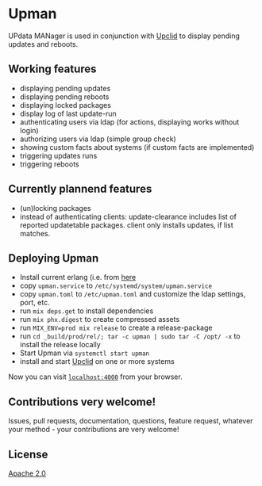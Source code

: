 # Upman

UPdata MANager is used in conjunction with [Upclid](https://github.com/flat235/upclid) to display pending updates and reboots.

## Working features
 - displaying pending updates
 - displaying pending reboots
 - displaying locked packages
 - display log of last update-run
 - authenticating users via ldap (for actions, displaying works without login)
 - authorizing users via ldap (simple group check)
 - showing custom facts about systems (if custom facts are implemented)
 - triggering updates runs
 - triggering reboots

## Currently plannend features
 - (un)locking packages
 - instead of authenticating clients: update-clearance includes list of reported updatetable packages. client only installs updates, if list matches.
 
## Deploying Upman
  - Install current erlang (i.e. from [here](https://www.erlang-solutions.com/resources/download.html)
  - copy `upman.service` to `/etc/systemd/system/upman.service`
  - copy `upman.toml` to `/etc/upman.toml` and customize the ldap settings, port, etc.
  - run `mix deps.get` to install dependencies
  - run `mix phx.digest` to create compressed assets
  - run `MIX_ENV=prod mix release` to create a release-package
  - run `cd _build/prod/rel/; tar -c upman | sudo tar -C /opt/ -x` to install the release locally
  - Start Upman via `systemctl start upman`
  - install and start [Upclid](https://github.com/flat235/upclid) on one or more systems

Now you can visit [`localhost:4000`](http://localhost:4000) from your browser.

## Contributions very welcome!
Issues, pull requests, documentation, questions, feature request, whatever your method - your contributions are very welcome!

## License
[Apache 2.0](LICENSE)
